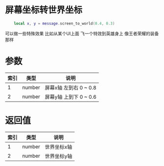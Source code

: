 
# 屏幕坐标转世界坐标
```lua
    local x, y = message.screen_to_world(0.4, 0.3)
```

可以做一些特殊效果 比如从某个UI上面 飞一个特效到英雄身上  像王者荣耀的装备 那样

# 参数
索引|类型|说明
--|--|--
1|number| 屏幕x轴 左到右 0 ~ 0.8
2|number| 屏幕y轴 上到下 0 ~ 0.6


# 返回值
索引|类型|说明
--|--|--
1|number| 世界坐标x轴
2|number| 世界坐标y轴


